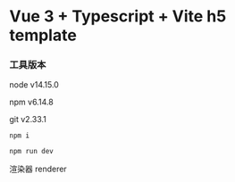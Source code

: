 # Vue 3 + Typescript + Vite h5 template

### 工具版本

node v14.15.0

npm v6.14.8

git v2.33.1

```
npm i
```
```
npm run dev
```
渲染器 renderer 


